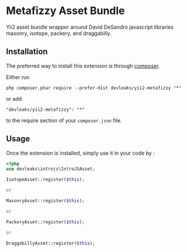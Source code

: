 Metafizzy Asset Bundle
======================
Yii2 asset bundle wrapper around David DeSandro javascript libraries masonry, isotope, packery, and draggabilly.

Installation
------------

The preferred way to install this extension is through [composer](http://getcomposer.org/download/).

Either run

```
php composer.phar require --prefer-dist devleaks/yii2-metafizzy "*"
```

or add

```
"devleaks/yii2-metafizzy": "*"
```

to the require section of your `composer.json` file.


Usage
-----

Once the extension is installed, simply use it in your code by  :

```php
<?php
use devleaks\introjs\IntroJSAsset;

IsotopeAsset::register($this);

or

MasonryAsset::register($this);

or

PackeryAsset::register($this);

or

DraggabillyAsset::register($this);

